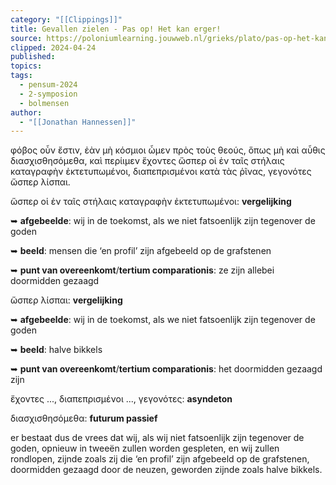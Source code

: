 ```yaml
---
category: "[[Clippings]]"
title: Gevallen zielen - Pas op! Het kan erger!
source: https://poloniumlearning.jouwweb.nl/grieks/plato/pas-op-het-kan-erger
clipped: 2024-04-24
published:
topics:
tags:
  - pensum-2024
  - 2-symposion
  - bolmensen
author:
  - "[[Jonathan Hannessen]]"
---
```


φόβος οὖν ἔστιν, ἐὰν μὴ κόσμιοι ὦμεν πρὸς τοὺς θεούς, ὅπως μὴ καὶ αὖθις διασχισθησόμεθα, καὶ περίιμεν ἔχοντες ὥσπερ οἱ ἐν ταῖς στήλαις καταγραφὴν ἐκτετυπωμένοι, διαπεπρισμένοι κατὰ τὰς ῥῖνας, γεγονότες ὥσπερ λίσπαι.

ὥσπερ οἱ ἐν ταῖς στήλαις καταγραφὴν ἐκτετυπωμένοι: **vergelijking**

➥ **afgebeelde**: wij in de toekomst, als we niet fatsoenlijk zijn tegenover de goden

➥ **beeld**: mensen die ‘en profil’ zijn afgebeeld op de grafstenen

➥ **punt van overeenkomt**/**tertium comparationis**: ze zijn allebei doormidden gezaagd

ὥσπερ λίσπαι: **vergelijking**

➥ **afgebeelde**: wij in de toekomst, als we niet fatsoenlijk zijn tegenover de goden

➥ **beeld**: halve bikkels

➥ **punt van overeenkomt**/**tertium comparationis**: het doormidden gezaagd zijn

ἔχοντες ..., διαπεπρισμένοι ..., γεγονότες: **asyndeton**

διασχισθησόμεθα: **futurum passief**

er bestaat dus de vrees dat wij, als wij niet fatsoenlijk zijn tegenover de goden, opnieuw in tweeën zullen worden gespleten, en wij zullen rondlopen, zijnde zoals zij die ‘en profil’ zijn afgebeeld op de grafstenen, doormidden gezaagd door de neuzen, geworden zijnde zoals halve bikkels.
